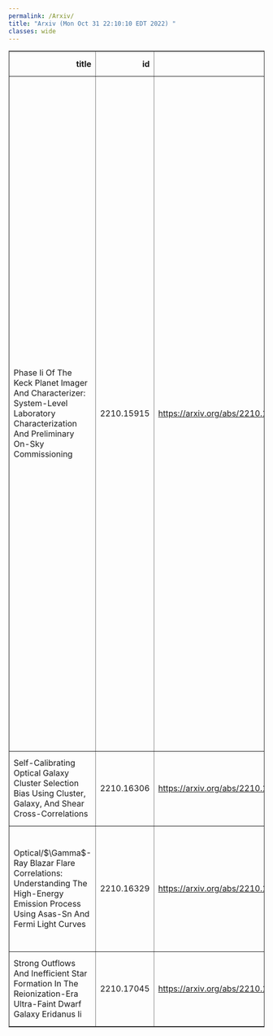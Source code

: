 ```yaml
---
permalink: /Arxiv/
title: "Arxiv (Mon Oct 31 22:10:10 EDT 2022) "
classes: wide
---
```

<table border="1" class="dataframe">
  <thead>
    <tr style="text-align: right;">
      <th>title</th>
      <th>id</th>
      <th>url</th>
      <th>authors</th>
      <th>Local Authors</th>
    </tr>
  </thead>
  <tbody>
    <tr>
      <td>Phase Ii Of The Keck Planet Imager And Characterizer: System-Level   Laboratory Characterization And Preliminary On-Sky Commissioning</td>
      <td>2210.15915</td>
      <td><a href="https://arxiv.org/abs/2210.15915" target="_blank">https://arxiv.org/abs/2210.15915</a></td>
      <td>Daniel Echeverri, Nemanja Jovanovic, Jacques-Robert Delorme, Yinzi Xin, Tobias Schofield, Luke Finnerty, Jason J. Wang, Jerry Xuan, Dimitri Mawet, Ashley Baker, Randall Bartos, Charlotte Z. Bond, Marta L. Bryan, Benjamin Calvin, Sylvain Cetre, Greg Doppmann, Michael P. Fitzgerald, Jason Fucik, Katelyn Horstman, Ronald Lopez, Emily C. Martin, Stefan Martin, Bertrand Mennesson, Evan Morris, Reston Nash, Jacklyn Pezzato, Michael Porter, Sam Ragland, Mitsuko Roberts, Garreth Ruane, Jean-Baptiste Ruffio, Ben Sappey, Eugene Serabyn, Andrew Skemer, Taylor Valenciano, J. Kent Wallace, Ji Wang, Peter Wizinowich</td>
      <td>Ji Wang</td>
    </tr>
    <tr>
      <td>Self-Calibrating Optical Galaxy Cluster Selection Bias Using Cluster,   Galaxy, And Shear Cross-Correlations</td>
      <td>2210.16306</td>
      <td><a href="https://arxiv.org/abs/2210.16306" target="_blank">https://arxiv.org/abs/2210.16306</a></td>
      <td>Chenxiao Zeng, Andrés N. Salcedo, Hao-Yi Wu, Christopher M. Hirata</td>
      <td>Chenxiao Zeng</td>
    </tr>
    <tr>
      <td>Optical/$\Gamma$-Ray Blazar Flare Correlations: Understanding The   High-Energy Emission Process Using Asas-Sn And Fermi Light Curves</td>
      <td>2210.16329</td>
      <td><a href="https://arxiv.org/abs/2210.16329" target="_blank">https://arxiv.org/abs/2210.16329</a></td>
      <td>T. De Jaeger, B. J. Shappee, C. S. Kochanek, J. T. Hinkle, S. Garrappa, I. Liodakis, A. Franckowiak, K. Z. Stanek, J. F. Beacom, J. L. Prieto</td>
      <td>Christopher Kochanek, John Beacom, John F. Beacom, Krzysztof Stanek</td>
    </tr>
    <tr>
      <td>Strong Outflows And Inefficient Star Formation In The Reionization-Era   Ultra-Faint Dwarf Galaxy Eridanus Ii</td>
      <td>2210.17045</td>
      <td><a href="https://arxiv.org/abs/2210.17045" target="_blank">https://arxiv.org/abs/2210.17045</a></td>
      <td>Nathan R. Sandford, David H. Weinberg, Daniel R. Weisz, Sal Wanying Fu</td>
      <td>David Weinberg</td>
    </tr>
  </tbody>
</table>